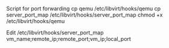 Script for port forwarding
cp qemu /etc/libvirt/hooks/qemu
cp server_port_map /etc/libvirt/hooks/server_port_map
chmod +x /etc/libvirt/hooks/qemu

Edit /etc/libvirt/hooks/server_port_map
vm_name;remote_ip;remote_port;vm_ip;local_port
